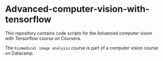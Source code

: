 # Advanced-computer-vision-with-tensorflow
This repository contains code scripts for the Advanced computer vision with Tensorflow course on Coursera.

The `biomedical image analysis` course is part of a computer vision course on Datacamp.
